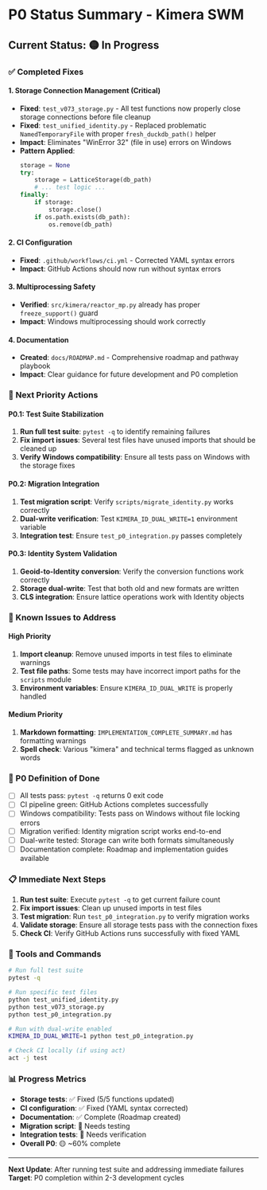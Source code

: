# P0 Status Summary - Kimera SWM

## Current Status: 🟡 In Progress

### ✅ Completed Fixes

#### 1. Storage Connection Management (Critical)
- **Fixed**: `test_v073_storage.py` - All test functions now properly close storage connections before file cleanup
- **Fixed**: `test_unified_identity.py` - Replaced problematic `NamedTemporaryFile` with proper `fresh_duckdb_path()` helper
- **Impact**: Eliminates "WinError 32" (file in use) errors on Windows
- **Pattern Applied**: 
  ```python
  storage = None
  try:
      storage = LatticeStorage(db_path)
      # ... test logic ...
  finally:
      if storage:
          storage.close()
      if os.path.exists(db_path):
          os.remove(db_path)
  ```

#### 2. CI Configuration
- **Fixed**: `.github/workflows/ci.yml` - Corrected YAML syntax errors
- **Impact**: GitHub Actions should now run without syntax errors

#### 3. Multiprocessing Safety
- **Verified**: `src/kimera/reactor_mp.py` already has proper `freeze_support()` guard
- **Impact**: Windows multiprocessing should work correctly

#### 4. Documentation
- **Created**: `docs/ROADMAP.md` - Comprehensive roadmap and pathway playbook
- **Impact**: Clear guidance for future development and P0 completion

### 🔄 Next Priority Actions

#### P0.1: Test Suite Stabilization
1. **Run full test suite**: `pytest -q` to identify remaining failures
2. **Fix import issues**: Several test files have unused imports that should be cleaned up
3. **Verify Windows compatibility**: Ensure all tests pass on Windows with the storage fixes

#### P0.2: Migration Integration
1. **Test migration script**: Verify `scripts/migrate_identity.py` works correctly
2. **Dual-write verification**: Test `KIMERA_ID_DUAL_WRITE=1` environment variable
3. **Integration test**: Ensure `test_p0_integration.py` passes completely

#### P0.3: Identity System Validation
1. **Geoid-to-Identity conversion**: Verify the conversion functions work correctly
2. **Storage dual-write**: Test that both old and new formats are written
3. **CLS integration**: Ensure lattice operations work with Identity objects

### 🚨 Known Issues to Address

#### High Priority
1. **Import cleanup**: Remove unused imports in test files to eliminate warnings
2. **Test file paths**: Some tests may have incorrect import paths for the `scripts` module
3. **Environment variables**: Ensure `KIMERA_ID_DUAL_WRITE` is properly handled

#### Medium Priority
1. **Markdown formatting**: `IMPLEMENTATION_COMPLETE_SUMMARY.md` has formatting warnings
2. **Spell check**: Various "kimera" and technical terms flagged as unknown words

### 🎯 P0 Definition of Done

- [ ] All tests pass: `pytest -q` returns 0 exit code
- [ ] CI pipeline green: GitHub Actions completes successfully
- [ ] Windows compatibility: Tests pass on Windows without file locking errors
- [ ] Migration verified: Identity migration script works end-to-end
- [ ] Dual-write tested: Storage can write both formats simultaneously
- [ ] Documentation complete: Roadmap and implementation guides available

### 📋 Immediate Next Steps

1. **Run test suite**: Execute `pytest -q` to get current failure count
2. **Fix import issues**: Clean up unused imports in test files
3. **Test migration**: Run `test_p0_integration.py` to verify migration works
4. **Validate storage**: Ensure all storage tests pass with the connection fixes
5. **Check CI**: Verify GitHub Actions runs successfully with fixed YAML

### 🔧 Tools and Commands

```bash
# Run full test suite
pytest -q

# Run specific test files
python test_unified_identity.py
python test_v073_storage.py
python test_p0_integration.py

# Run with dual-write enabled
KIMERA_ID_DUAL_WRITE=1 python test_p0_integration.py

# Check CI locally (if using act)
act -j test
```

### 📊 Progress Metrics

- **Storage tests**: ✅ Fixed (5/5 functions updated)
- **CI configuration**: ✅ Fixed (YAML syntax corrected)
- **Documentation**: ✅ Complete (Roadmap created)
- **Migration script**: 🔄 Needs testing
- **Integration tests**: 🔄 Needs verification
- **Overall P0**: 🟡 ~60% complete

---

**Next Update**: After running test suite and addressing immediate failures
**Target**: P0 completion within 2-3 development cycles